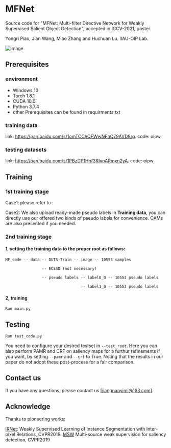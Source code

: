 # MFNet
Source code for "MFNet: Multi-filter Directive Network for Weakly Supervised Salient Object Detection", accepted in ICCV-2021, poster.

Yongri Piao, Jian Wang, Miao Zhang and Huchuan Lu.  IIAU-OIP Lab.

![image](https://github.com/DUTyimmy/MFNet/blob/main/fig/overall%20framework.png)

## Prerequisites
### environment
  - Windows 10
  - Torch 1.8.1
  - CUDA 10.0
  - Python 3.7.4
  - other Prerequisites can be found in requirments.txt 

### training data
link: https://pan.baidu.com/s/1omTCChQFWwNFhQ79AVD8rg.    code: oipw

### testing datasets
link: https://pan.baidu.com/s/1PBzDP1Hnf3RIvpARmxn2yA.    code: oipw

## Training
### 1st training stage
Case1: please refer to :

Case2: We also upload ready-made pseudo labels in **Training data**, you can directly use our offered two kinds of pseudo labels for convenience. CAMs are also presented if you needed.

### 2nd training stage

#### 1, setting the training data to the proper root as follows:

```
MF_code -- data -- DUTS-Train -- image -- 10553 samples

                -- ECSSD (not necessary) 
                
                -- pseudo labels -- label0_0 -- 10553 pseudo labels
                
                                 -- label1_0 -- 10553 pseudo labels
```
#### 2, training
```Run main.py```

## Testing
```Run test_code.py```

You need to configure your desired testset in ```--test_root```.  Here you can also perform PAMR and CRF on saliency maps for a furthur refinements if you want, by setting ```--pamr``` and ```--crf``` to True. Noting that the results in our paper do not adopt these post-process for a fair comparison.

## Contact us
If you have any questions, please contact us [jiangnanyimi@163.com].

## Acknowledge
Thanks to pioneering works:

[IRNet](https://github.com/jiwoon-ahn/irn): Weakly Supervised Learning of Instance Segmentation with Inter-pixel Relations, CVPR2019.
[MSW](https://github.com/zengxianyu/mws/tree/new) Multi-source weak supervision for saliency detection, CVPR2019
